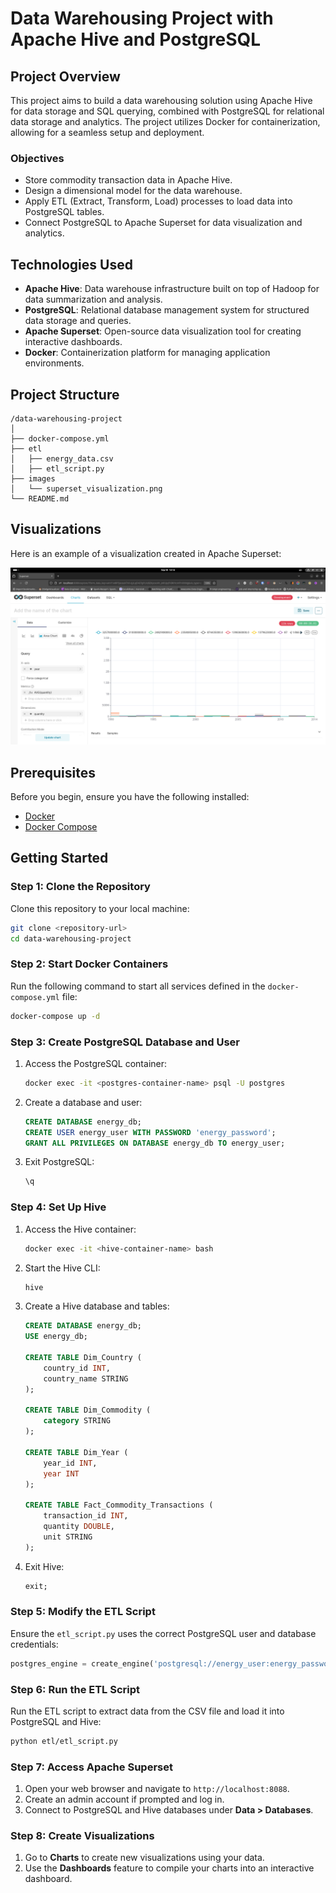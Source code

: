 # Data Warehousing Project with Apache Hive and PostgreSQL

## Project Overview

This project aims to build a data warehousing solution using Apache Hive for data storage and SQL querying, combined with PostgreSQL for relational data storage and analytics. The project utilizes Docker for containerization, allowing for a seamless setup and deployment.

### Objectives

- Store commodity transaction data in Apache Hive.
- Design a dimensional model for the data warehouse.
- Apply ETL (Extract, Transform, Load) processes to load data into PostgreSQL tables.
- Connect PostgreSQL to Apache Superset for data visualization and analytics.

## Technologies Used

- **Apache Hive**: Data warehouse infrastructure built on top of Hadoop for data summarization and analysis.
- **PostgreSQL**: Relational database management system for structured data storage and queries.
- **Apache Superset**: Open-source data visualization tool for creating interactive dashboards.
- **Docker**: Containerization platform for managing application environments.

## Project Structure

```
/data-warehousing-project
│
├── docker-compose.yml
├── etl
│   ├── energy_data.csv
│   ├── etl_script.py
├── images
│   └── superset_visualization.png
└── README.md
```

## Visualizations

Here is an example of a visualization created in Apache Superset:

![Apache Superset Visualization](superset_visualization.png)

## Prerequisites

Before you begin, ensure you have the following installed:

- [Docker](https://docs.docker.com/get-docker/)
- [Docker Compose](https://docs.docker.com/compose/install/)

## Getting Started

### Step 1: Clone the Repository

Clone this repository to your local machine:

```bash
git clone <repository-url>
cd data-warehousing-project
```

### Step 2: Start Docker Containers

Run the following command to start all services defined in the `docker-compose.yml` file:

```bash
docker-compose up -d
```

### Step 3: Create PostgreSQL Database and User

1. Access the PostgreSQL container:

   ```bash
   docker exec -it <postgres-container-name> psql -U postgres
   ```

2. Create a database and user:

   ```sql
   CREATE DATABASE energy_db;
   CREATE USER energy_user WITH PASSWORD 'energy_password';
   GRANT ALL PRIVILEGES ON DATABASE energy_db TO energy_user;
   ```

3. Exit PostgreSQL:

   ```sql
   \q
   ```

### Step 4: Set Up Hive

1. Access the Hive container:

   ```bash
   docker exec -it <hive-container-name> bash
   ```

2. Start the Hive CLI:

   ```bash
   hive
   ```

3. Create a Hive database and tables:

   ```sql
   CREATE DATABASE energy_db;
   USE energy_db;

   CREATE TABLE Dim_Country (
       country_id INT,
       country_name STRING
   );

   CREATE TABLE Dim_Commodity (
       category STRING
   );

   CREATE TABLE Dim_Year (
       year_id INT,
       year INT
   );

   CREATE TABLE Fact_Commodity_Transactions (
       transaction_id INT,
       quantity DOUBLE,
       unit STRING
   );
   ```

4. Exit Hive:

   ```sql
   exit;
   ```

### Step 5: Modify the ETL Script

Ensure the `etl_script.py` uses the correct PostgreSQL user and database credentials:

```python
postgres_engine = create_engine('postgresql://energy_user:energy_password@localhost:5432/energy_db')
```

### Step 6: Run the ETL Script

Run the ETL script to extract data from the CSV file and load it into PostgreSQL and Hive:

```bash
python etl/etl_script.py
```

### Step 7: Access Apache Superset

1. Open your web browser and navigate to `http://localhost:8088`.
2. Create an admin account if prompted and log in.
3. Connect to PostgreSQL and Hive databases under **Data > Databases**.

### Step 8: Create Visualizations

1. Go to **Charts** to create new visualizations using your data.
2. Use the **Dashboards** feature to compile your charts into an interactive dashboard.

